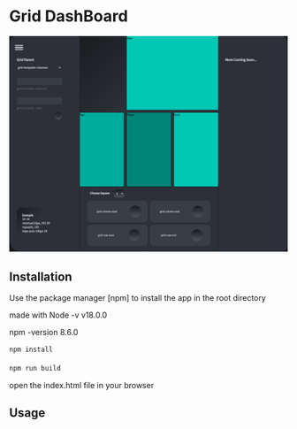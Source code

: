 # Grid DashBoard

![poster](./img/screenshot.png)

## Installation

Use the package manager [npm] to install the app in the root directory 

made with Node -v
v18.0.0

npm -version
8.6.0

```bash
npm install 

npm run build
```

open the index.html file in your browser
## Usage
